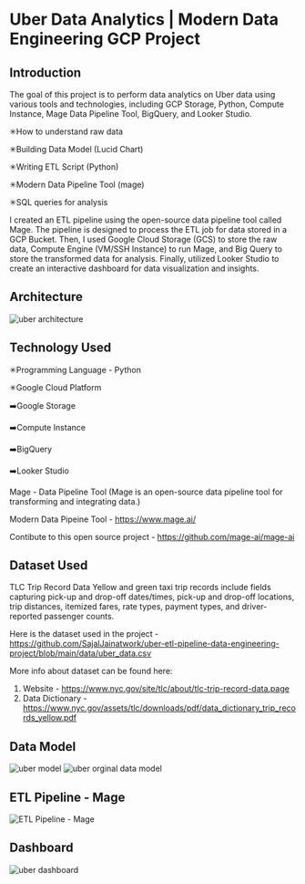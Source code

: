 # Uber Data Analytics | Modern Data Engineering GCP Project

## Introduction

The goal of this project is to perform data analytics on Uber data using various tools and technologies, including GCP Storage, Python, Compute Instance, Mage Data Pipeline Tool, BigQuery, and Looker Studio.

✳How to understand raw data

✳Building Data Model (Lucid Chart)

✳Writing ETL Script (Python)

✳Modern Data Pipeline Tool (mage)

✳SQL queries for analysis

I created an ETL pipeline using the open-source data pipeline tool called Mage. The pipeline is designed to process the ETL job for data stored in a GCP Bucket. Then, I used Google Cloud Storage (GCS) to store the raw data, Compute Engine (VM/SSH Instance) to run Mage, and Big Query to store the transformed data for analysis. Finally, utilized Looker Studio to create an interactive dashboard for data visualization and insights.

## Architecture 
![uber architecture](https://github.com/SajalJainatwork/uber-etl-pipeline-data-engineering-project/assets/106689439/4e7af070-b278-4744-923c-d3ab7785e47e)

## Technology Used
✳Programming Language - Python

✳Google Cloud Platform

➡️Google Storage

➡️Compute Instance 

➡️BigQuery

➡️Looker Studio

Mage - Data Pipeline Tool
(Mage is an open-source data pipeline tool for transforming and integrating data.)

Modern Data Pipeine Tool - https://www.mage.ai/

Contibute to this open source project - https://github.com/mage-ai/mage-ai


## Dataset Used
TLC Trip Record Data
Yellow and green taxi trip records include fields capturing pick-up and drop-off dates/times, pick-up and drop-off locations, trip distances, itemized fares, rate types, payment types, and driver-reported passenger counts. 

Here is the dataset used in the project - https://github.com/SajalJainatwork/uber-etl-pipeline-data-engineering-project/blob/main/data/uber_data.csv

More info about dataset can be found here:
1. Website - https://www.nyc.gov/site/tlc/about/tlc-trip-record-data.page
2. Data Dictionary - https://www.nyc.gov/assets/tlc/downloads/pdf/data_dictionary_trip_records_yellow.pdf

## Data Model
![uber model](https://github.com/SajalJainatwork/uber-etl-pipeline-data-engineering-project/assets/106689439/2d855d8b-598a-4dd7-aac1-90e0a7da935e)
![uber orginal data model](https://github.com/SajalJainatwork/uber-etl-pipeline-data-engineering-project/assets/106689439/9785b1b5-5b79-4877-8337-9b1fc0b95fe9)

## ETL Pipeline - Mage
![ETL Pipeline - Mage](https://github.com/SajalJainatwork/uber-etl-pipeline-data-engineering-project/assets/106689439/dcbe9918-a0e7-44e4-b8e3-09affcb15029)


## Dashboard
![uber dashboard](https://github.com/SajalJainatwork/uber-etl-pipeline-data-engineering-project/assets/106689439/14f6485c-778f-4b06-b155-f217ed649f06)




